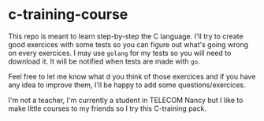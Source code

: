# c-training-course

This repo is meant to learn step-by-step the C language. I'll try to create good exercices with some tests so you can figure out what's going wrong on every exercices. I may use `golang` for my tests so you will need to download it. It will be notified when tests are made with `go`.

Feel free to let me know what d you think of those exercices and if you have any idea to improve them, I'll be happy to add some questions/exercices.

I'm not a teacher, I'm currently a student in TELECOM Nancy but I like to make little courses to my friends so I try this C-training pack.
